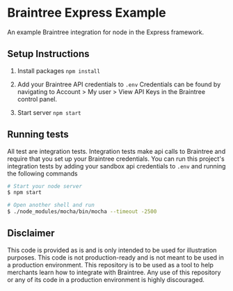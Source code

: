# Braintree Express Example
An example Braintree integration for node in the Express framework.

## Setup Instructions

1. Install packages
  `npm install`

2. Add your Braintree API credentials to `.env`
  Credentials can be found by navigating to Account > My user > View API Keys in the Braintree control panel.

3. Start server
  `npm start`

## Running tests

All test are integration tests. Integration tests make api calls to Braintree and require that you set up your Braintree credentials. You can run this project's integration tests by adding your sandbox api credentials to `.env` and running the following commands

```sh
# Start your node server
$ npm start

# Open another shell and run
$ ./node_modules/mocha/bin/mocha --timeout -2500
```

## Disclaimer

This code is provided as is and is only intended to be used for illustration purposes. This code is not production-ready and is not meant to be used in a production environment. This repository is to be used as a tool to help merchants learn how to integrate with Braintree. Any use of this repository or any of its code in a production environment is highly discouraged.
